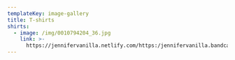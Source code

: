 ```yaml
---
templateKey: image-gallery
title: T-shirts
shirts:
  - image: /img/0010794204_36.jpg
    link: >-
      https://jennifervanilla.netlify.com/https:/jennifervanilla.bandcamp.com/merch/official-jennifer-vanilla-t-shirts-one-of-a-kind
---
```


